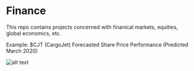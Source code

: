 # Finance

This repo contains projects concerned with finanical markets, equities, global economics, etc.

Example: $CJT (CargoJet) Forecasted Share Price Performance (Predicted March 2020)

![alt text](https://github.com/BrandonToushan/Finance/blob/master/images/two_sigma_PE.png)
